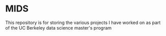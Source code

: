 # MIDS
This repository is for storing the various projects I have worked on as part of the UC Berkeley data science master's program
